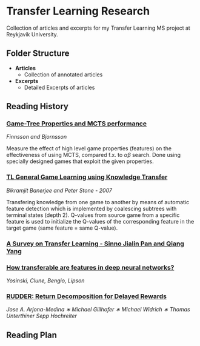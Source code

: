 # Transfer Learning Research

Collection of articles and excerpts for my Transfer Learning MS project at Reykjavik University. 

## Folder Structure

* **Articles**
  * Collection of annotated articles
* **Excerpts**
  * Detailed Excerpts of articles

## Reading History 
### [Game-Tree Properties and MCTS performance](Articles/4_Done/Game-Tree-Properties-and_MCTS_performance_-_Finnsson_and_Bjornsson.pdf)
*Finnsson and Bjornsson*

Measure the effect of high level game properties (features) on the effectiveness of using MCTS, compared f.x. to $\alpha\beta$ search. Done using specially designed games that exploit the given properties.

### [TL General Game Learning using Knowledge Transfer](Articles/3_Reading/How_transferable_are_features_in_deep_neural_networks.pdf)
*Bikramjit Banerjee and Peter Stone - 2007*

Transfering knowledge from one game to another by means of automatic feature detection which is implemented by coalescing subtrees with terminal states (depth 2). Q-values from source game from a specific feature is used to initialize the Q-values of the corresponding feature in the target game (same feature = same Q-value). 

### [A Survey on Transfer Learning - Sinno Jialin Pan and Qiang Yang](Articles/3_Reading/A_Survey_on_Transfer_Learning.pdf)

### [How transferable are features in deep neural networks?](Articles/3_Reading/How_transferable_are_features_in_deep_neural_networks.pdf)
*Yosinski, Clune, Bengio, Lipson*

### [RUDDER: Return Decomposition for Delayed Rewards](Articles/3_Reading/RUDDER_Return_Decomposition_for_Delayed_Rewards.pdf)
*Jose A. Arjona-Medina ∗ Michael Gillhofer ∗ Michael Widrich ∗ Thomas Unterthiner Sepp Hochreiter*

### [](Articles/3_Reading/Transfer_Learning_Torrey.pdf)

## Reading Plan